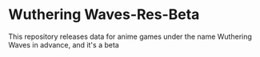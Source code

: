 # Wuthering Waves-Res-Beta
This repository releases data for anime games under the name Wuthering Waves in advance, and it's a beta
